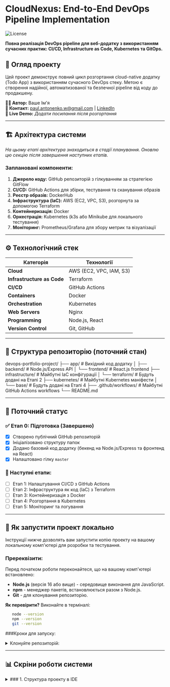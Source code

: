 # CloudNexus: End-to-End DevOps Pipeline Implementation

![License](https://img.shields.io/badge/License-MIT-green.svg?style=flat-square)

**Повна реалізація DevOps pipeline для веб-додатку з використанням сучасних практик: CI/CD, Infrastructure as Code, Kubernetes та GitOps.**

## 📖 Огляд проекту

Цей проект демонструє повний цикл розгортання cloud-native додатку (Todo App) з використанням сучасного DevOps стеку. Метою є створення надійної, автоматизованої та безпечної pipeline від коду до продакшену.

**👨‍💻 Автор:** Ваше Ім'я \
**📧 Контакт:** [paul.antonenko.w@gmail.com](paul.antonenko.w@gmail.com) | [LinkedIn](https://www.linkedin.com/in/pavlo-antonenko/) \
**🚀 Live Demo:** _Додати посилання після розгортання_

---

## 🏗 Архітектура системи

_На цьому етапі архітектура знаходиться в стадії планування. Оновлю цю секцію після завершення наступних етапів._

### Заплановані компоненти:
1. **Джерело коду:** GitHub репозиторій з гілкуванням за стратегією GitFlow
2. **CI/CD:** GitHub Actions для збірки, тестування та сканування образів
3. **Реєстр образів:** DockerHub
4. **Інфраструктура (IaC):** AWS (EC2, VPC, S3), розгорнута за допомогою Terraform
5. **Контейнеризація:** Docker
6. **Оркестрація:** Kubernetes (k3s або Minikube для локального тестування)
7. **Моніторинг:** Prometheus/Grafana для збору метрик та візуалізації

---

## ⚙️ Технологічний стек

| Категорія | Технології |
|-----------|------------|
| **Cloud** | AWS (EC2, VPC, IAM, S3) |
| **Infrastructure as Code** | Terraform |
| **CI/CD** | GitHub Actions |
| **Containers** | Docker |
| **Orchestration** | Kubernetes |
| **Web Servers** | Nginx |
| **Programming** | Node.js, React |
| **Version Control** | Git, GitHub |

---

## 📂 Структура репозиторію (поточний стан)

devops-portfolio-project/
├── app/                    # Вихідний код додатку
│   ├── backend/           # Node.js/Express API
│   └── frontend/          # React.js frontend
├── infrastructure/        # Майбутні IaC конфігурації
│   └── terraform/         # Будуть додані на Етапі 2
├── kubernetes/           # Майбутні Kubernetes маніфести
│   └── base/             # Будуть додані на Етапі 4
├── .github/workflows/    # Майбутні GitHub Actions workflows
└── README.md

---

## 🚀 Поточний статус

### ✅ Етап 0: Підготовка (Завершено)
- [x] Створено публічний GitHub репозиторій
- [x] Ініціалізовано структуру папок
- [x] Додано базовий код додатку (бекенд на Node.js/Express та фронтенд на React)
- [x] Налаштовано гілку `master`

### 🔄 Наступні етапи:
- [ ] Етап 1: Налаштування CI/CD з GitHub Actions
- [ ] Етап 2: Інфраструктура як код (IaC) з Terraform
- [ ] Етап 3: Контейнеризація з Docker
- [ ] Етап 4: Розгортання в Kubernetes
- [ ] Етап 5: Моніторинг та логування

---

## 🚀 Як запустити проект локально

Інструкції нижче дозволять вам запустити копію проекту на вашому локальному комп'ютері для розробки та тестування.

### Пререквізити:

Перед початком роботи переконайтеся, що на вашому комп'ютері встановлено:
*   **Node.js** (версія 16 або вище) - середовище виконання для JavaScript.
*   **npm** - менеджер пакетів, встановлюється разом з Node.js.
*   **Git** - для клонування репозиторію.

**Як перевірити?** Виконайте в терміналі:
```bash
   node --version
   npm --version
   git --version
```

###Кроки для запуску:
<details>
<summary>Клонуйте репозиторій:</summary>
  
```bash
   git clone https://github.com/ваш-юзернейм/ваш-репозиторій.git
   cd ваш-репозиторій
```
<summary>Запустіть бекенд (API сервер)</summary>
+ Відкрийте термінал і перейдіть в папку бекенду:

```bash
   cd app/backend
```
+ Встановіть залежності:

```bash
  npm install
```
+ Запустіть сервер:

```bash
  npm run dev
```
+ Сервер запуститься на порту `3000`:`http://localhost:3000`

<summary>Запустіть фронтенд (клієнтську частину):</summary>
+ Відкрийте новий термінал (щоб не зупиняти бекенд) і перейдіть в папку фронтенду:

```bash
  cd app/frontend
```
+ Встановіть залежності:

```bash
  npm install
```
+ Запустіть клієнт:

```bash
  npm run dev
```
+ Додаток автоматично відкриється в браузері на порту `5173`:`http://localhost:5173`
</details>

---

## 📊 Скріни роботи системи

<details>
<summary>### 1. Структура проекту в IDE</summary>
![Project Structure in IDE](docs/images/stage-0-ide-structure.png)
*Створена структура папок відповідає плану. Видно папки `app/backend`, `app/frontend`, `infrastructure/` та інші.*

<summary>### 2. Командний рядок з структурою</summary>
![Terminal Tree Command](docs/images/stage-0-terminal-tree.png)
*Вивід команди `tree`, що підтверджує логічну організацію файлів проекту.*

<summary>### 3. Працюючий додаток в браузері</summary>
![Local Application Running](docs/images/stage-0-app-running.png)
*Frontend-додаток (React) успішно запущено на `localhost:3000` і взаємодіє з бекендом (Node.js).*

<summary>### 4. Взаємодія фронтенду з бекендом</summary>
![Browser Network Tab](docs/images/stage-0-network-requests.png)
*Вкладка "Мережа" в інструментах розробника браузера показує успішні HTTP-запити з фронтенду на бекенд-API.*
</details>
